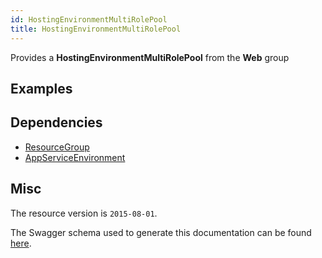```yaml
---
id: HostingEnvironmentMultiRolePool
title: HostingEnvironmentMultiRolePool
---
```

Provides a **HostingEnvironmentMultiRolePool** from the **Web** group
## Examples
## Dependencies
- [ResourceGroup](../Resources/ResourceGroup.md)
- [AppServiceEnvironment](../Web/AppServiceEnvironment.md)
## Misc
The resource version is `2015-08-01`.

The Swagger schema used to generate this documentation can be found [here](https://github.com/Azure/azure-rest-api-specs/tree/main/specification/web/resource-manager/Microsoft.Web/stable/2015-08-01/service.json).
